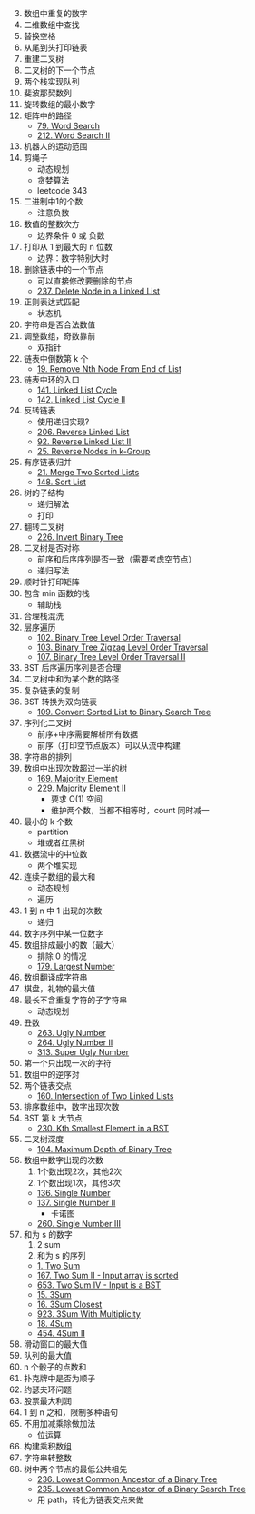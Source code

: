 3. 数组中重复的数字
4. 二维数组中查找
5. 替换空格
6. 从尾到头打印链表
7. 重建二叉树
8. 二叉树的下一个节点
9. 两个栈实现队列
10. 斐波那契数列
11. 旋转数组的最小数字
12. 矩阵中的路径
    - [79. Word Search](https://leetcode.com/problems/word-search/)
    - [212. Word Search II](https://leetcode.com/problems/word-search-ii/)
13. 机器人的运动范围
14. 剪绳子
    - 动态规划
    - 贪婪算法
    - leetcode 343
15. 二进制中1的个数
    - 注意负数
16. 数值的整数次方
    - 边界条件 0 或 负数
17. 打印从 1 到最大的 n 位数
    - 边界：数字特别大时
18. 删除链表中的一个节点
    - 可以直接修改要删除的节点
    - [237. Delete Node in a Linked List](https://leetcode.com/problems/delete-node-in-a-linked-list/)
19. 正则表达式匹配
    - 状态机
20. 字符串是否合法数值
21. 调整数组，奇数靠前
    - 双指针
22. 链表中倒数第 k 个
    - [19. Remove Nth Node From End of List](https://leetcode.com/problems/remove-nth-node-from-end-of-list/)
23. 链表中环的入口
    - [141. Linked List Cycle](https://leetcode.com/problems/linked-list-cycle/)
    - [142. Linked List Cycle II](https://leetcode.com/problems/linked-list-cycle-ii/)
24. 反转链表
    - 使用递归实现?
    - [206. Reverse Linked List](https://leetcode.com/problems/reverse-linked-list/)
    - [92. Reverse Linked List II](https://leetcode.com/problems/reverse-linked-list-ii/)
    - [25. Reverse Nodes in k-Group](https://leetcode.com/problems/reverse-nodes-in-k-group/)
25. 有序链表归并
    - [21. Merge Two Sorted Lists](https://leetcode.com/problems/merge-two-sorted-lists/)
    - [148. Sort List](https://leetcode.com/problems/sort-list/)
26. 树的子结构
    - 递归解法
    - 打印
27. 翻转二叉树
	- [226. Invert Binary Tree](https://leetcode.com/problems/invert-binary-tree/)
28. 二叉树是否对称
    - 前序和后序序列是否一致（需要考虑空节点）
    - 递归写法
29. 顺时针打印矩阵
30. 包含 min 函数的栈
    - 辅助栈
31. 合理栈混洗
32. 层序遍历
    - [102. Binary Tree Level Order Traversal](https://leetcode.com/problems/binary-tree-level-order-traversal/)
    - [103. Binary Tree Zigzag Level Order Traversal](https://leetcode.com/problems/binary-tree-zigzag-level-order-traversal/)
    - [107. Binary Tree Level Order Traversal II](https://leetcode.com/problems/binary-tree-level-order-traversal-ii/)
33. BST 后序遍历序列是否合理
34. 二叉树中和为某个数的路径
35. 复杂链表的复制
36. BST 转换为双向链表
    - [109. Convert Sorted List to Binary Search Tree](https://leetcode.com/problems/convert-sorted-list-to-binary-search-tree/)
37. 序列化二叉树
    - 前序+中序需要解析所有数据
    - 前序（打印空节点版本）可以从流中构建
38. 字符串的排列
39. 数组中出现次数超过一半的树
    - [169. Majority Element](https://leetcode.com/problems/majority-element/)
    - [229. Majority Element II](https://leetcode.com/problems/majority-element-ii/)
        - 要求 O(1) 空间
        - 维护两个数，当都不相等时，count 同时减一
40. 最小的 k 个数
    - partition
    - 堆或者红黑树
41. 数据流中的中位数
    - 两个堆实现
42. 连续子数组的最大和
    - 动态规划
    - 遍历
43. 1 到 n 中 1 出现的次数
    - 递归
44. 数字序列中某一位数字
45. 数组排成最小的数（最大）
    - 排除 0 的情况
	- [179. Largest Number](https://leetcode.com/problems/largest-number/)
46. 数组翻译成字符串
47. 棋盘，礼物的最大值
48. 最长不含重复字符的子字符串
    - 动态规划
49. 丑数
	- [263. Ugly Number](https://leetcode.com/problems/ugly-number/)
	- [264. Ugly Number II](https://leetcode.com/problems/ugly-number-ii/)
	- [313. Super Ugly Number](https://leetcode.com/problems/super-ugly-number/)
50. 第一个只出现一次的字符
51. 数组中的逆序对
52. 两个链表交点
    - [160. Intersection of Two Linked Lists](https://leetcode.com/problems/intersection-of-two-linked-lists/)
53. 排序数组中，数字出现次数
54. BST 第 k 大节点
    - [230. Kth Smallest Element in a BST](https://leetcode.com/problems/kth-smallest-element-in-a-bst/)
55. 二叉树深度
    - [104. Maximum Depth of Binary Tree](https://leetcode.com/problems/maximum-depth-of-binary-tree/)
56. 数组中数字出现的次数
    1. 1个数出现2次，其他2次
    2. 1个数出现1次，其他3次
    - [136. Single Number](https://leetcode.com/problems/single-number/)
    - [137. Single Number II](https://leetcode.com/problems/single-number-ii/)
        * 卡诺图
    - [260. Single Number III](https://leetcode.com/problems/single-number-iii/)
57. 和为 s 的数字
    1. 2 sum
    2. 和为 s 的序列
	- [1. Two Sum](https://leetcode.com/problems/two-sum/)
	- [167. Two Sum II - Input array is sorted](https://leetcode.com/problems/two-sum-ii-input-array-is-sorted/)
	- [653. Two Sum IV - Input is a BST](https://leetcode.com/problems/two-sum-iv-input-is-a-bst/)
	- [15. 3Sum](https://leetcode.com/problems/3sum/)
	- [16. 3Sum Closest](https://leetcode.com/problems/3sum-closest/)
	- [923. 3Sum With Multiplicity](https://leetcode.com/problems/3sum-with-multiplicity/)
	- [18. 4Sum](https://leetcode.com/problems/4sum/)
	- [454. 4Sum II](https://leetcode.com/problems/4sum-ii/)
58. 滑动窗口的最大值
59. 队列的最大值
60. n 个骰子的点数和
61. 扑克牌中是否为顺子
62. 约瑟夫环问题
63. 股票最大利润
64. 1 到 n 之和，限制多种语句
65. 不用加减乘除做加法
    - 位运算
66. 构建乘积数组
67. 字符串转整数
68. 树中两个节点的最低公共祖先
    * [236. Lowest Common Ancestor of a Binary Tree](https://leetcode.com/problems/lowest-common-ancestor-of-a-binary-tree/)
    * [235. Lowest Common Ancestor of a Binary Search Tree](https://leetcode.com/problems/lowest-common-ancestor-of-a-binary-search-tree/)
    - 用 path，转化为链表交点来做